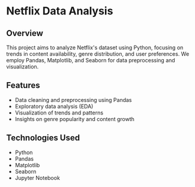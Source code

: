 # Netflix Data Analysis

## Overview
This project aims to analyze Netflix's dataset using Python, focusing on trends in content availability, genre distribution, and user preferences. We employ Pandas, Matplotlib, and Seaborn for data preprocessing and visualization.

## Features
- Data cleaning and preprocessing using Pandas
- Exploratory data analysis (EDA)
- Visualization of trends and patterns
- Insights on genre popularity and content growth

## Technologies Used
- Python
- Pandas
- Matplotlib
- Seaborn
- Jupyter Notebook
